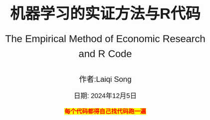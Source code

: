 <!-- 封面样式 -->
<style>
@page {
    size: A4;
    margin: 20mm;
}
body {
    font-family: Arial, sans-serif;
    font-size: 14pt;
    line-height: 1.5;
}
.cover-page {
    display: flex;
    flex-direction: column;
    justify-content: center;
    align-items: center;
    height: 100vh;
    text-align: center;
}
.cover-title {
    font-size: 36pt;
    font-weight: bold;
    margin-bottom: 20px;
}
.cover-subtitle {
    font-size: 24pt;
    margin-bottom: 40px;
}
.cover-author {
    font-size: 18pt;
    margin-bottom: 20px;
}
.cover-date {
    font-size: 16pt;
}
</style>

<!-- 封面内容 -->
<div class="cover-page">
    <div class="cover-title">机器学习的实证方法与R代码</div>
    <div class="cover-subtitle">The Empirical Method of Economic Research and R Code</div>
    <div class="cover-author">作者:Laiqi Song</div>
    <div class="cover-date">日期: 2024年12月5日</div>
    <p style="text-align:center;"><span style="font-weight:bold;color:red;background-color: yellow">每个代码都得自己找代码跑一遍</span></p> 
</div>

- [模型与算法](#模型与算法)
  - [1. 分类回归模型](#1-分类回归模型)
    - [1.1 线性模型](#11-线性模型)
      - [1.1.1 线性回归模型](#111-线性回归模型)
      - [1.1.2 岭回归模型](#112-岭回归模型)
      - [1.1.3 Lasso回归模型](#113-lasso回归模型)
    - [1.2 常用二分类模型](#12-常用二分类模型)
      - [1.2.1逻辑回归模型](#121逻辑回归模型)
      - [1.2.2决策树CART决策树](#122决策树cart决策树)
      - [1.2.3决策树ID3算法](#123决策树id3算法)
      - [1.2.4决策C4.5算法](#124决策c45算法)
    - [1.3 集成学习模型](#13-集成学习模型)
      - [1.3.1 随机森林](#131-随机森林)
      - [1.3.2 Adaboost](#132-adaboost)
      - [1.3.3 GBDT集成算法](#133-gbdt集成算法)
      - [1.3.4 XGBoost集成算法](#134-xgboost集成算法)
    - [1.4 其他模型](#14-其他模型)
      - [1.4.1 SVM支持向量机](#141-svm支持向量机)
      - [1.4.2 感知机二分类模型](#142-感知机二分类模型)
      - [1.4.3 朴素贝叶斯模型](#143-朴素贝叶斯模型)
  - [2. 过拟合和预防过拟合](#2-过拟合和预防过拟合)
    - [2.1 过拟合](#21-过拟合)
    - [2.2 预防过拟合](#22-预防过拟合)
  - [3. 模型评估](#3-模型评估)
    - [3.1 信息熵](#31-信息熵)
    - [3.2 评估指标](#32-评估指标)
- [降维与聚类](#降维与聚类)
  - [1.聚类算法](#1聚类算法)
    - [1.1 K-means聚类](#11-k-means聚类)
    - [1.2 DBSCAN聚类](#12-dbscan聚类)
    - [1.3 层次聚类](#13-层次聚类)
    - [1.4 Kohonen聚类](#14-kohonen聚类)
    - [1.5.实现算法](#15实现算法)
  - [2.降维算法](#2降维算法)
    - [2.1 SVD降维](#21-svd降维)
    - [2.2 PCA主成分分析](#22-pca主成分分析)
    - [2.3 LDA线性判别分析](#23-lda线性判别分析)
    - [2.4 FA因子分析](#24-fa因子分析)
    - [2.5 Fisher-LDA算法](#25-fisher-lda算法)
- [训练与求解](#训练与求解)
  - [1.求解算法](#1求解算法)
    - [1.1 最小二乘法](#11-最小二乘法)
    - [1.2 最小二乘和QA分解](#12-最小二乘和qa分解)
    - [1.3 广义特征值分解](#13-广义特征值分解)
  - [2.优化算法](#2优化算法)
    - [2.1 梯度下降法](#21-梯度下降法)
    - [2.2 牛顿法](#22-牛顿法)
    - [2.3 动量梯度下降法](#23-动量梯度下降法)
    - [2.4 自适应梯度下降法](#24-自适应梯度下降法)
    - [2.5 坐标梯度下降法](#25-坐标梯度下降法)

<div style="page-break-after: always;"></div>

# <div align="center">模型与算法</div>

[内容来源](https://www.bbbdata.com/text/597)

## 1. 分类回归模型

### 1.1 线性模型

#### 1.1.1 线性回归模型

具体内容看stata内容和笔记

#### 1.1.2 岭回归模型

具体内容看stata内容和笔记

#### 1.1.3 Lasso回归模型

具体内容看stata内容和笔记

### 1.2 常用二分类模型

#### 1.2.1逻辑回归模型

逻辑回归模型主要食用于二分类问题，其采用回归与概率的关系，这里的概率是指被处理的概率，最终形成一个logistic函数。然后采用极大似然函数，进行梯度下降法进行求解。具体可看stata order.（其中Ir为下降系数，自己定）***这个和回归不同，回归系数是e次方***

<div align="center">
    <img src="梯度下降法.png" width="70%">
    <p style="font-size:18px;">梯度下降法</p>
</div>

#### 1.2.2决策树CART决策树

[例子加代码1](https://blog.csdn.net/lyc2016012170/article/details/122678079)
[例子加代码2](https://www.cnblogs.com/zhchoutai/p/7191728.html)
决策树模型（Decision Tree）是机器学习中最常用的模型之一，它可用于分类，也可用于回归。是一棵二叉树，且只支持数值变量。***<font color=green>特别地，当决策树用于回归时，则可以将决策树理解为一个分段函数</font>***
**CART决策树在构建时，每次选择一个变量与切割点将样本一分为二，得到左右两个节点左节点与右节点作为子节点继续各自生长、分裂，直到满足条件则停止生长，完成构建。一个特征不止可以使用一次**
决策树构建的目标就是构建出一棵树，使得历史样本在决策树上分类尽量准确

***叶子节点就是分类结果，子节点就是除根节点之外的节点***

***步骤***：

1. 初始化一个根节点                                  
2. 对非叶子节点进行分枝：
    对非叶子节点选择一个变量与一个分割值，将样本一分为二，得到左右两个节点
    并判断左右两个节点是否满足成为叶子节点的条件（**基尼系数混乱程度**），如果满足，则标上节点的预测值
3. 重复2，直到所有节点都成为叶子节点

***<font color=red>更加简单的决策树的构建过程如下：</font>***

1. 首先从开始位置，将所有数据划分到一个节点，即根节点。
2. 若数据为空集，跳出循环。如果该节点是根节点，返回null；如果该节点是中间节点，将该节点标记为训练数据中类别最多的类
  若样本都属于同一类，跳出循环，节点标记为该类别；
3. 如果经过橙色标记的判断条件都没有跳出循环，则考虑对该节点进行划分。既然是算法，则不能随意的进行划分，要讲究效率和精度，选择当前条件下的最优属性划分。
4. 经历上步骤划分后，生成新的节点，然后循环判断条件，不断生成新的分支节点，直到所有节点都跳出循环。

<div align="center">
    <img src="决策树生成.png" width="70%">
    <p style="font-size:18px;">决策树生成</p>
</div>

<div align="center">
    <img src="决策树.png" width="70%">
    <p style="font-size:18px;">决策树</p>
</div>

***问题与解答***：

1. ***分裂时如何选择变量与分割值：***
历遍所有的【变量-分割值】组合，哪种分割最优，就选择哪种【变量-分割值】
分类树判断【变量-分割值】的分割质量时的评估函数为：基尼函数，信息增益(熵)函数
回归树判断【变量-分割值】的分割质量时的评估函数为：平方差函数
1. ***叶子节点的预测值如何确定：***
对于分类树：叶子节点上的样本，哪个类别最多，就作为叶子节点的预测类别
对于回归树：取叶子节点上样本y值的平均值，作为叶子节点的预测值

***CART决策树节点分支的评估函数：***

1. ***分类树：基尼系数***--越低越好，前后比较
   GINI函数代表分裂后，在左(或右)节点随机抽取两个样本，它们类别不同的概率Gini函数的表达式如下：k表示类别
    $$Gini(t) = (\frac{N_L}{N}*[1 - \sum_{i=1}^{k}p_{ileft}^2]+\frac{N_R}{N}*[1 - \sum_{i=1}^{k}p_{iright}^2])$$
2. ***信息增益函数***--越低越好，前后比较
   信息增益函数代表分裂后，在左(或右)节点随机抽取两个样本，它们类别不同的概率信息增益函数的表达式如下：
    $$Gain(t) = -(\frac{N_L}{N}*\sum_{i=1}^{k}p_{ileft}log_2(p_{ileft})+\frac{N_R}{N}*\sum_{i=1}^{k}p_{iright}log_2(p_{iright}))$$
3. ***回归树：平方差函数***
   平方差函数代表分裂后，在左(或右)节点随机抽取两个样本，它们y值的差异平方差函数的表达式如下：
    $$G(t) = \sum_{i=1}^{N_L}(y_i - \bar{y}_L)^2+\sum_{i=1}^{N_R}(y_i - \bar{y}_R)^2$$
***<p style="text-align:center;"><span style="font-weight:bold;color:red;background-color: yellow"> 用信息增益或者使用信息增益比进行分枝。</span></p>***
***CART决策树的剪枝策略：***

1. **预剪枝**：在sklearn中就是调参数
2. **后剪枝**：一般使用CCP函数
   $$L = \sum_{t=1}^{T}\frac{N_i}{N}L_i + \alpha|T|$$
  在sklearn中，criterion设为entropy时，Li是第i个叶子的熵
  criterion设为GINI时，则是第i个叶子的GINI系数
  其中的参数为复杂度，用于惩罚子节点个数T。***因此不同的惩罚系数和代价与树的复杂度之间权衡。***

```python
# -*- coding: utf-8 -*-
from sklearn.datasets import load_iris
from sklearn import tree
import numpy as np
#----------------数据准备----------------------------
iris = load_iris()                                                    # 加载数据
X = iris.data                                                         # 用于训练的X
y = iris.target                                                       # 用于训练的y
#---------------模型训练--------------------------------- 
clf = tree.DecisionTreeClassifier(min_samples_split=10,ccp_alpha=0)   # 初始化决策树模型,这里设置min_samples_split就是一种预剪枝策略    
clf = clf.fit(X, y)                                                   # 训练决策树
pruning_path = clf.cost_complexity_pruning_path(X, y)                 # 计算CCP路径
#-------打印结果---------------------------    
print("\n====CCP路径=================")                               # 打印CCP路径
print("ccp_alphas:",pruning_path['ccp_alphas'])                       # 打印CCP路径中的alpha
print("impurities:",pruning_path['impurities'])                       # 打印CCP路径alpha对应的不纯度
```

#### 1.2.3决策树ID3算法

ID3主要使用**信息增益**来进行节点判定的选择。
其主要流程为：

1. 计算各个变量的信息增益,确定本次由哪个变量分支、
2. 对变量分支后,确定哪些节点是叶子节点
  哪些需要再分，需要再分的就继续由剩余变量分支
3. 如果所有节点都不需分支,或所有变量已分完,则停止算法.

***缺点：***
ID3算法的缺点如下：

  1. 变量偏好多枚举值
  2. ID3容易过拟合
  3. ID3不支持连续变量
  4. 不支持数据有缺失值

#### 1.2.4决策C4.5算法

C4.5算法是ID3算法的改进版，主要是解决ID3算法的缺点。
***纠正：***

  1. 变量偏好多枚举值--变量偏好纠正：使用信息增益比
  2. ID3容易过拟合--C4.5在ID3的基础上，加入了剪枝，来处理过拟合的问题。
  3. ID3不支持连续变量--在变量相邻值中间切割（n-1个割点，每个割点将变量割成两类
  4. 不支持数据有缺失值--最好忽略

### 1.3 集成学习模型

#### 1.3.1 随机森林

<div align="center">
    <img src="Bagging and Boosting.png" width="70%">
    <p style="font-size:18px;">Bagging and Boosting</p>
</div>

随机森林(Random Forest)是bagging集成算法的一种实现，它集成多棵Cart决策树来共同决策。（Bagging指得是一种涉及在数据的随机子集上独立训练多个模型，并通过投票或平均聚合他们的预测）

随机森是通过随机抽取**不同样本**、不同的变量来训练出**多棵弱决策树**的，所以称为随机森林
随机森林的模型表达式为：
$$f(x) = \frac{1}{N}\sum_{i=1}^{N}f_i(x)$$
其中$f_i(x)$为第i棵树的预测值
***随机森林是如何Bagging:***

1. **随机样本**：使用boostrap抽样来使样本差异化，令每次训练的模型侧重点不一样 
 boostrap抽样指的是放回式抽样n次(n是整体样本个数)
1. **随机变量：** 每次**只随机抽取部分变量**来训练Cart决策树，削弱决策树的拟合能力这样既可以使每棵树使用的变量不一样，同时又能限制树的深度

<div align="center">
    <img src="随机森林.png" width="70%">
    <p style="font-size:18px;">随机森林</p>
</div>

***随机森林的模型评估***

由于bootstrap抽样，每个模型进行训练的数据都不是全部数据，而是漏出了大约33%的数据未使用，这部分数据可以用来评估模型的性能，这部分数据称为OOB(out of bag)数据。（袋外数据）
***用没有训练该数据的模型进行训练。最后的袋外得分就是对于所有模型的袋外预测的准确性的加权平均***

```python
"""
用于展示如何使用sklearn实现随机森林模型
r 代码见文件
"""
from sklearn.datasets import load_iris
from sklearn.ensemble import RandomForestClassifier
import numpy as np

np.random.seed(888)
#----------加载数据---------------                                          
iris = load_iris()                                                           # 加载iris数据
X    = iris.data                                                             # 样本的X
y    = iris.target                                                           # 样本的y

#------模型训练与预测---------------
clf = RandomForestClassifier(oob_score=True,max_features=2,n_estimators=100) # 初始化随机森林模型
clf.fit(X, y)                                                                # 训练随机森林模型
pred_prob = clf.predict_proba(X)                                             # 预测样本的概率
pred_c    = clf.predict(X)                                                   # 预测样本的类别
preds     = iris.target_names[pred_c]

#-------打印结果 ---------------
print("\n----前5个样本的真实类别:----") 
print(iris.target[0:5])
print("\n----前5个样本的预测结果:----") 
print(pred_c[0:5])
print("\n----袋外准确率oob_score:----") 
print(clf.oob_score_)
print("\n----特征得分:----") 
print(clf.feature_importances_)
```

#### 1.3.2 Adaboost

[例子](https://zhuanlan.zhihu.com/p/41536315)
***介绍：*** 弱分类器就是单层决策树,***<font color=deep>弱分类器由CART生成</font>***
AdaBoost以Boosting方式集成多个弱二分类模型来产生泛化能力好、预测精度高的**强二分类模型**，其模型为：
$$f(x) = \sum_{i=1}^{N}\alpha_if_i(x)$$ 其中$\alpha$为决策器的权重，$f_i(x)$为第i个决策器的预测值，每个$f_i(x)$输出为（-1，1）
以 ***<font color=green>Cart分类树作为决策器</font>***，此时，则称为 **AdaBoost提升树**
**总失函数为：**
$$L = \sum_{i=1}^{N} e^{(-y_if(x_i))}$$损失函数用的是指数损失函数
**第k个决策器的损失函数为：**
$$L_k = \sum_{i=1}^{N} e^{(-y_if_k(x_i))}$$其中k为前k个决策器

***算法思想：***

1. 初始化样本权重分布，使得每个样本的权重相等、
2. 训练第一个分类器进行分类，对于分类正确的在下一次降低权值，分类错误的增加权值进行下次分类，直到最后误差率为0。（每个分类器分类的特征可以不一样）
3. 最后，组合所有的分类器，得到强分类器，加权组合。

***模型训练：*** Adaboost采用前向分步算法训练，即在已有决策器的基础上逐个添加新的决策器，每个决策器都力求损失函数最小化，直到新增决策器无法降低损失函数则停止训练。

<div align="center">
    <img src="adaboost训练.png" width="80%">
    <p style="font-size:18px;">adaboost方式</p>
</div>

1. 决策器样本权重（***决策器已经存在***）
   每个决策器都以不同的样本权重进行训练，样本中有多个值，不停更新权重，调整预测。在第一次训练，对于每个样本点都设置一个初始权重$1/N$。
2. 选取一个当前***误差率最低***的弱分类器作为一个基本分类器。误差计算公式为：
    $$e_k = \frac{\sum_{i=1}^{N}w_iI(y_i \neq f_k(x_i))}{\sum_{i=1}^{N}w_i}$$
3. 计算权重：这里的权重的表达式其实就是损失函数的驻点
    $$\alpha_k = \frac{1}{2}ln(\frac{1-e_k}{e_k})$$
4. 更新样本权重：
  $$w_{i+1} = w_i * e^{(-\alpha_ky_if_k(x_i))}$$
  这里实际上加大对错误的样本权重，从而降低误差率，这里用的损失函数。权重其实也是损失函数的简化。最后选择**误差率最低**的分类器以达到**误差最小。**
    $$w_{i+1} =
    \begin{cases}
    w_ie^{\alpha_k}, & y_i = f_k(x_i)\\
    w_ie^{-\alpha_k}, & y_i \neq f_k(x_i)
    \end{cases}$$
5. 继续重复从第2步，直到达到指定的弱分类器数目或者达到指定的误差率。最后组合，最后使用一个分段函数进行判定。

[仔细求导的网址](https://blog.csdn.net/wzk4869/article/details/126528516)

***<p style="text-align:center;"><span style="font-weight:bold;color:red;background-color: yellow"> 最终实际上是通过对样本训练得到的弱分类器的权重，来组合得到一个强分类器。</span></p>***

```python
# -*- coding: utf-8 -*-
import matplotlib.pyplot as plt
from sklearn.ensemble import AdaBoostClassifier
from sklearn.tree import DecisionTreeClassifier
from sklearn.datasets import make_gaussian_quantiles
import matplotlib
matplotlib.use('TkAgg')#没这两行出大问题
# --------------- 数据生成 -------------------
# 生成2维正态分布，生成的数据按分位数分为两类，500个样本,2个样本特征，协方差系数为2
X, y = make_gaussian_quantiles(cov=2.0,n_samples=500, n_features=2,n_classes=2, random_state=1)   # 生成训练样本数据


# --------------- 模型训练与预测 -------------------
base_clf = DecisionTreeClassifier(max_depth=2, min_samples_split=20, min_samples_leaf=5)           # 初始化决策树作为决策器
clf      = AdaBoostClassifier(base_clf,algorithm="SAMME",n_estimators=50, learning_rate=0.8)       # 初始化AdaBoost
clf.fit(X, y)                          # 模型训练
pred  = clf.predict(X)                     # 模型预测的类别
proba = clf.predict_proba(X)                     # 模型预测的概率

# ----------------- 打印结果-------------------------
fig, axes = plt.subplots(2, 1,figsize=(10, 6))           # 初始化画布
plt.subplots_adjust(wspace=0.2, hspace=0.3)          # 调整画布子图间隔
axes[0].scatter(X[:, 0], X[:, 1], c=y)               # 画出样本与真实类别
axes[0].set_title('sample-true-class')              # 设置第一个子图的标题
axes[1].scatter(X[:, 0], X[:, 1], c=pred)    # 画出样本与预测类别
axes[1].set_title('sample-predict-class') # 设置第二个子图的标题
plt.show()    
# 显示画布
																								   
print("\n----前10个样本预测结果-----:\n",proba[1:10,1]) # 打印前10个样本的预测值
print("\n---各个决策器的权重系数----:\n",clf.estimator_weights_)     # 打印决策器权重
```

#### 1.3.3 GBDT集成算法

[简单易懂的例子](https://blog.csdn.net/ShowMeAI/article/details/123402422)
***介绍：***
GBDT梯度提升树，是一种专门用于解决二分类问题的Boosting集成算法
它集成的是CART回归树，且以样本预测值的损失梯度作为拟合残差，因此称为GBDT梯度提升树。
GBDT由多棵弱回归树构成，经过学习率lr与阈值b调整后得到样本类别的判别值
一方面它利用了弱回归树的泛化能力，另一方面通过多棵回归树来逐步加强模型的预测精度，表达式如下:
$$f(x) = lr\sum_{i=1}^{N}f_i(x)+b$$其中g为判别值，大于0为正类别，小于0为负类别

***损失函数：*** 对数似然损失函数,回归树用平方误差损失函数，***如果是平方差，那么其梯度就是参数的线性变化，所以可以用负梯度作为近似值***
$$L = \sum_{i=1}^{N}[ln(1+e^{f(x_i)})-y_if_i]$$

***训练思想：***
GBDT采用前向分步算法训练，就先直接训练一棵树的基础上，再逐个添加新的回归树。<font color=red>*（本模型用的是梯度下降，而梯度提升也是负梯度，但是在函数空间，不需要再次计算）</font>*

<div align="center">
    <img src="GBDT训练思想.png" width="80%">
    <p style="font-size:18px;">GBDT训练思想</p>
</div>

由于其函数是g的函数，用g进行梯度下降进行计算。实际上是用 **<font color=Blue>梯度</font>** 近似 **<font color=red>残差</font>**
**由于其自变量是预测值，通过移动预测值进行梯度下降。**

***GBDT的训练流程：***

<div align="center">
    <img src="GBDT流程图.png" width="80%">
    <p style="font-size:18px;">GBDT流程图</p>
</div>

1. 首先自己找一个值（递归）找到mse最小的值
2. 计算本次回归树每个样本的拟合值(即残差)
   此时用梯度代替残差
3. 用上述残差作为每个样本的目标预测值，训练弱回归树
   用残差作为实际值进行预测，利用其他的特征即训练棵新树，知道残差最小满足条件。
4. 优化弱回归树的叶子节点，相当于换成残差加上上个模型的预测值

```python
# -*- coding: utf-8 -*-
"""
本代码展示一个调用sklearn包实现GBDT梯度提升树的Demo
本代码来自《老饼讲解-机器学习》www.bbbdata.com
"""
import matplotlib.pyplot as plt
from sklearn.datasets import make_gaussian_quantiles
from sklearn.ensemble import GradientBoostingClassifier

# --------------- 数据生成 -------------------
# 生成2维正态分布，生成的数据按分位数分为两类，500个样本,2个样本特征，协方差系数为2
X, y = make_gaussian_quantiles(cov=2.0,n_samples=500, n_features=2,n_classes=2, random_state=1)  # 生成训练样本数据

#--------------模型训练与预测---------------------
clf = GradientBoostingClassifier(n_estimators=100,learning_rate=0.1,random_state=0)              # 初始化GBDT模型
clf.fit(X, y)                        # 模型训练
pred  = clf.predict(X)         # 模型预测的类别
proba = clf.predict_proba(X)        # 模型预测的概率

# ----------------- 打印结果-------------------------
fig, axes = plt.subplots(2, 1,figsize=(10, 6))            # 初始化画布
plt.subplots_adjust(wspace=0.2, hspace=0.3)               # 调整画布子图间隔
axes[0].scatter(X[:, 0], X[:, 1], c=y)      # 画出样本与真实类别
axes[0].set_title('sample-true-class')            # 设置第一个子图的标题
axes[1].scatter(X[:, 0], X[:, 1], c=pred)       # 画出样本与预测类别
axes[1].set_title('sample-predict-class')               # 设置第二个子图的标题
plt.show()           # 显示画布
print("\n----前10个样本预测结果-----:\n",proba[1:10,1])      # 打印前10个样本的预测值
```

#### 1.3.4 XGBoost集成算法

[代码与例子](https://blog.csdn.net/weixin_47723732/article/details/122870062)<font color=red>其中有很多很好的代码学习</font>
XGBoost是一种集成学习算法，它是GBDT的一种**改进版**，主要是解决GBDT的计算效率问题。通过引入正则项来限制树的深度以及数量。

***训练思想：***
利用残差进行训练，与GBDT类似，同时使用CART生成树，但是在生成树的时候，引入了正则项，来限制树的深度和数量，从而提高模型的泛化能力。其他基本差不多

***XGBoost的损失函数：*** 若是回归则用平方误差，若是分类则用对数似然损失函数
$$L = \sum_{i=1}^{N}[ln(1+e^{f(x_i)})-y_if_i] + \gamma T + \frac{1}{2}\lambda||w||^2$$
叶子节点越多则误差越大，限制深度。

***XGBoost与GBDT的区别：***

1. **正则项：** XGBoost引入了正则项，来限制树的深度和数量，提高模型的泛化能力
2. **泰勒展开：** XGBoost使用了泰勒展开的二阶形式，GBDT利用一阶泰勒展开。
3. **数据采样：** XGBoost支持bootstrap采样，可以提高模型的泛化能力
4. **支持多种基学习器：** XGBoost支持多种基学习器，如线性分类器、决策树等
5. **缺失值处理：** XGBoost支持缺失值处理，可以自动学习处理缺失值的策略

### 1.4 其他模型

#### 1.4.1 SVM支持向量机

**1.感知机SVM介绍**
支持向量机SVM主要用于解决二分类问题，即预测样本是正样本还是负样本。
<font color=red>前提是样本一定可分</font>

<div align="center">
    <img src="支持向量机的图示.png" width="80%">
    <p style="font-size:18px;">支持向量机图示</p>
</div>

***软间隔与硬间隔：***
<div align="center">
    <img src="软间隔与硬间隔.png" width="80%">
    <p style="font-size:18px;">软间隔与硬间隔</p>
</div>

**2.感知机SVM表达式**

支持向量机的判别面、支持面是三个平行面，因此它们的数学表示为：
支持面$：w*x+b=+-1 $
判别面：$wx+b=0$
进一步可得，判别面与支持面的距离为：$d = \frac{1}{||w||}$

在应用SVM模型时，使用的是SVM的判别函数:
g=wx+b 代表样本距离支持面是多少d
当判别式g>=0时，样本属于正样本，否则属于负样本

***损失函数为：***
由于SVM的支持面与判别面的距离为$d = \frac{1}{||w||}$，所以两个支持面的距离为$2d = \frac{2}{||w||}$，最大化两支持面之间的距离 $\frac{2}{||w||}$,等于最小化其倒数

对于**硬间隔**，要求所有样本在支持面之外：
$min \quad \frac{1}{2}||w||^2$
约束条件：$y_i(wx_i+b)>=1$

对于**软间隔**，允许部分样本在支持面之内：
$min \quad \frac{1}{2}||w||^2 + C\sum_{i=1}^{N}\xi_i$
约束条件：$y_i(wx_i+b)>=1-\xi_i$
其中C为惩罚系数，其极小时就是硬间隔

**3.感知机SVM求解**
<div align="center">
    <img src="SVM的求解.png" width="80%">
    <p style="font-size:18px;">SVM的求解</p>
</div>
<div align="center">
    <img src="求解细节SVM.png" width="80%">
    <p style="font-size:18px;">求解细节SVM</p>
</div>

**4.感知机SVM代码**

```python
from sklearn import svm
import numpy as np

# ----生成样本数据与构建SVM模型-----------
X = np.array( [[0.708333,1],[0.291667,1],[0.217,1.5],[0.2367,0.3],[0.454,1]
               ,[0.583333,-4],[0.875,-1],[0.333,-0.6],[0.111,-1]] )
y = np.array([1,1,1,1,1,-1,-1,-1,-1])
clf = svm.SVC(kernel ='linear',C=1000)             # 初始SVM模型，这里C设为很大,也就成为了硬间隔
clf.fit(X,y)                                       # 用X,y训练模型

# -----------------打印模型系数------------
print('\n---------支持向量与alpha--------')        # 打印模型求解结果
print('support_vectors:\n',clf.support_vectors_)  # 打印支持向量
print('alpha:\n'  ,clf.dual_coef_[0])             # 打印支持向量系数

print("\n----------模型系数---------") 
w = clf.coef_                                     # 提取模型系数w,它等于clf.dual_coef_[0]@clf.support_vectors_
b = -clf._intercept_                              # 提取模型系数b
print('w:',w)                                     # 打印模型系数w
print('b:',b)                                     # 打印模型阈值b

 # ---画出分割面与支持面-----------------
import matplotlib.pyplot as plt
plt.rcParams["figure.figsize"] = (9, 5)           # 设置figure_size尺寸
plt.scatter(X[:, 0], X[:, 1],c=y,marker='o')      # 画出样本点  
line_x = np.array([X[:,0].min(),X[:,0].max()])    # 判别面的x坐标
line_y = (-b-w[0,0]*line_x)/w[0,1]                # 判别面的y坐标
plt.plot(line_x,line_y)                           # 画出判别面
line_u = (-b+1-w[0,0]*line_x)/w[0,1]              # 上支持面的y坐标
line_b = (-b-1-w[0,0]*line_x)/w[0,1]              # 下支持面的y坐标
plt.plot(line_x,line_u,color='grey')              # 画出上支持面
plt.plot(line_x,line_b,color='grey')              # 画出下支持面
```

#### 1.4.2 感知机二分类模型

**1.感知机模型**
感知机(perceptron)模型是一个线性模型，它主要用于做二分类
在输入为**二维**的时候，感知机就相当于找出一条**直线**
将平面一分为二，一边为**正样本**，另一边为**负样本**.
其数学表达式为：
$$f(x) = sign(w*x+b)$$
其中w为权重，b为偏置，sign为符号函数，x为输入样本，y=1为正样本，y=-1为负样本

<div align="center">
    <img src="感知机图示.png" width="80%">
    <p style="font-size:18px;">感知机图示</p>
</div>

其损失函数,最小化误差E：
$$E = 1/n\sum_{i}^n \begin{cases}
  0, & sign(wx_i+b)= y_i \\
  1, & else\\
\end{cases}$$
变化为易于求导的形式：$$L = -\sum_{i}^n y_i(wx_i+b)$$

其实仔细分析即可以知道：当预测正确时，其L为正数，而预测错误时，其值必然为负数。

***<p style="text-align:center;"><span style="font-weight:bold;color:red;background-color: yellow">因此我们需要L越小越好，因此只需要往负梯度调整就好。</span></p>***

**2.感知机训练**
感知机***一般用单样本训练，即逐个样本训练w、b***。如果当前训练样本的预测值与真实值不一致，就往负梯度方向更新w，b。
感知机第i个样本的损失函数对 w 和 b 的梯度如下：
$$\frac{\partial L}{\partial w} = -y_ix_i \quad \frac{\partial L}{\partial b} = -y_i$$

具体训练：
1. 初始化w、b为0
2. 逐个样本训练w、b，如果训练样本的预测值与真实值不一致。则往负梯度方向更新w，b( 其中，lr为学习率)
$$w = w + lr*y_ix_i \quad b = b + lr*y_i$$
3. 检测是否终止训练，否则重复2，条件为:总体的误差达到目标，达到最大的训练步数。
4. 输出结果

**3.感知机模型-代码**

```python
from sklearn.linear_model import Perceptron
import numpy as np
# ----生成样本数据-----------
X = np.array( [[0,0],[0,1],[0.2,0.5],[1,0],[1,1],[0.8,0.3]] )
y = np.array([1,1,1,-1,-1,-1])

# -----训练感知机模型--------
clf = Perceptron(eta0=0.1,max_iter=10000)          # 初始化感知机模型,并设学习率为0.1
clf.fit(X,y)                                       # 训练感知机
y_pred = clf.predict(X)                            # 对样本进行预测
acc    = sum(y==y_pred )/len(y)                    # 统计准确率
w      = clf.coef_                                 # 提取模型权重
b      = clf.intercept_                            # 提取模型阈值

# -----打印结果---------------------              
print('\n模型准确率:',acc)                         # 打印准确率
print('模型权重w:',w)                              # 打印权重w
print('模型阈值b:',b)                              # 打印阈值b

# -----画出分割平面------------------
import matplotlib.pyplot as plt
plt.scatter(X[:, 0], X[:, 1],c=y,marker='o')       # 画出样本点  
line_x = np.array([X[:,0].min(),X[:,0].max()])     # 判别面的x坐标
line_y = (-b-w[0,0]*line_x)/w[0,1]                 # 判别面的y坐标
plt.plot(line_x,line_y)                            # 画出判别面
```

#### 1.4.3 朴素贝叶斯模型

**1. 朴素贝叶斯简介**
它通过历史数据，利用贝叶斯原理对每个类别各自建立一个判别公式$G_k(x)$模型预测时，分别用各个类别的判别公式进行预测，哪个判别值最大就判为哪个类别

<div align="center">
    <img src="朴素贝叶斯思想.png" width="80%">
    <p style="font-size:18px;">朴素贝叶斯思想</p>
</div>

其公式类似于我们的全概率公式。其判别公式如下:

<div align="center">
    <img src="贝叶斯判别公式.png" width="80%">
    <p style="font-size:18px;">贝叶斯判别公式</p>
</div>

**2. 朴素贝叶斯模型原理**
贝叶斯原理就是全概率公式：
$$P(A|B) = \frac{P(B|A)P(A)}{P(B)}$$
更加容易的可以表现为特征和类别之间的关系：
$$P(属于类别k|已知表现为x特征) = \frac{P(已知表现为x特征|属于类别k)P(属于类别k)}{P(已知表现为x特征)}$$

若各个特征之间独立，那么狮子就可表现为：
$$P(属于类别k|已知表现为x特征) = \frac{\prod \limits_{i=0}^N P(已知表现为x特征|属于类别k)P(属于类别k)}{\prod \limits_{i=0}^N P(已知表现为x特征)}$$

**<font color=red>朴素贝叶斯中的"朴素"，指的就是"各特征间互相独立"这一条件**</font>

其判别公式为: 
$G_k(x)=\prod \limits_{i=0}^N P(已知表现为x特征|属于类别k)P(属于类别k)$

**关于朴素贝叶斯如何输出概率:** 
有时我们希望模型输出每个类别的具体概率，理论上，只需按(2)中的概率公式就能得到各类别的概率,但实际中往往会发现各类别的概率之和不为一，这是因为实际中各个特征$X_i$之间并不独立所造成的.因此，实际中如果需要输出概率，更一般的方法是直接将各类别的判别值$G_k(x)$进行归一化，作为概率值

**3. 朴素贝叶斯模型-例子讲解**

<div align="center">
    <img src="手算朴素贝叶斯.png" width="80%">
    <p style="font-size:18px;">手算朴素贝叶斯</p>
</div>

**4. 代码实现**

```python
import numpy as np 
from sklearn import naive_bayes
from sklearn.datasets import load_iris


#----------------数据准备--------------
iris = load_iris()                            # 加载数据
X    = iris.data                              # 用于建模的X
y    = iris.target                            # 用于建模的y

#---------------模型训练----------------
clf = naive_bayes.GaussianNB()                # 初始化贝叶斯模型
clf = clf.fit(X,y)                            # 用数据训练树模型构建
#---------------模型预测----------------
y_pred = clf.predict(X)                       # 对样本进行预测
print("\n样本的真实类别:",y)                   # 打印样本的真实类别
print("样本的预测类别:",y_pred)                # 打印样本的预测类别
print("模型准确率:",(y_pred==y).mean())        # 打印准确率
```

## 2. 过拟合和预防过拟合
### 2.1 过拟合
### 2.2 预防过拟合

## 3. 模型评估
### 3.1 信息熵
### 3.2 评估指标

<div style="page-break-after: always;"></div>

# <div align="center">降维与聚类</div>
## 1.聚类算法
### 1.1 K-means聚类
### 1.2 DBSCAN聚类
### 1.3 层次聚类
### 1.4 Kohonen聚类
### 1.5.实现算法

## 2.降维算法
### 2.1 SVD降维
### 2.2 PCA主成分分析
### 2.3 LDA线性判别分析
### 2.4 FA因子分析
### 2.5 Fisher-LDA算法

<div style="page-break-after: always;"></div>

# <div align="center">训练与求解</div>
## 1.求解算法
### 1.1 最小二乘法
### 1.2 最小二乘和QA分解
### 1.3 广义特征值分解

## 2.优化算法
### 2.1 梯度下降法
### 2.2 牛顿法
### 2.3 动量梯度下降法
### 2.4 自适应梯度下降法
### 2.5 坐标梯度下降法